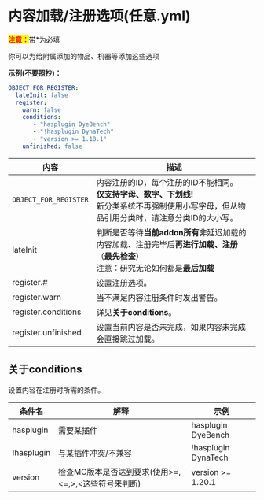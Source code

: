 # 内容加载/注册选项(任意.yml)

<mark style="color:red;">**注意：**</mark>带\*为必填

你可以为给附属添加的物品、机器等添加这些选项

**示例(不要照抄)：**

```yaml
OBJECT_FOR_REGISTER:
  lateInit: false
  register:
    warn: false
    conditions:
       - "hasplugin DyeBench"
       - "!hasplugin DynaTech"
       - "version >= 1.18.1"
    unfinished: false
```

| 内容 | 描述 |
| -------- | -------- |
| `OBJECT_FOR_REGISTER` | 内容注册的ID，每个注册的ID不能相同。<br>**仅支持字母、数字、下划线!**<br>新分类系统不再强制使用小写字母，但从物品引用分类时，请注意分类ID的大小写。 |
| lateInit | 判断是否等待**当前addon所有**非延迟加载的内容加载、注册完毕后**再进行加载、注册**（**最先检查**）<br>注意：研究无论如何都是**最后加载** |
| register.# | 设置注册选项。 |
| register.warn | 当不满足内容注册条件时发出警告。 |
| register.conditions | 详见**关于conditions**。 |
| register.unfinished | 设置当前内容是否未完成，如果内容未完成会直接跳过加载。 |

## 关于conditions

设置内容在注册时所需的条件。

| 条件名        | 解释      | 示例                   |
| ---------- | ------- | -------------------- |
| hasplugin  | 需要某插件   | hasplugin DyeBench   |
| !hasplugin | 与某插件冲突/不兼容 | !hasplugin DynaTech |
| version | 检查MC版本是否达到要求(使用>=,<=,>,<这些符号来判断) | version >= 1.20.1 |
